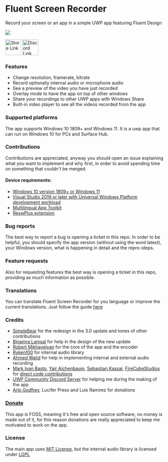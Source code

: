 # Fluent Screen Recorder

Record your screen or an app in a simple UWP app featuring Fluent Design

![](https://store-images.s-microsoft.com/image/apps.61622.13832332238879742.2743167f-c59d-4550-8bbf-1fc1170406ff.7bcf120c-ba1d-4316-b8a5-66e43bd8a2aa?h=2160)


<a href='https://www.microsoft.com/en-us/p/fluent-screen-recorder/9mwv79xlfqh7'><img src='https://developer.microsoft.com/en-us/store/badges/images/English_get-it-from-MS.png' alt='Store Link' height="50px"/></a> <a href='https://discord.gg/UZgbJP2'><img src='https://media.moddb.com/images/members/1/454/453186/profile/news-discord-join.jpg' alt='Discord Link' height="50px"/></a>

### Features

- Change resolution, framerate, bitrate
- Record optionally internal audio or microphone audio
- See a preview of the video you have just recorded
- Overlay mode to have the app on top of other windows
- Share your recordings to other UWP apps with Windows Share
- Built-in video player to see all the videos recorded from the app

### Supported platforms

The app supports Windows 10 1809+ and Windows 11. It is a uwp app that can run on Windows 10 for PCs and Surface Hub.

### Contributions

Contributions are appreciated, anyway you should open an issue explaining what you want to implement and why first, in order to avoid spending time on something that couldn't be merged.

#### Device requirements:
- [Windows 10 version 1809+ or Windows 11](http://windows.com)
- [Visual Studio 2019 or later with Universal Windows Platform development workload](https://visualstudio.microsoft.com/vs/features/universal-windows-platform/)
- [Multilingual App Toolkit](https://developer.microsoft.com/en-us/windows/downloads/multilingual-app-toolkit/)
- [ReswPlus extension](https://marketplace.visualstudio.com/items?itemName=rudyhuyn.ReswPlus)

### Bug reports

The best way to report a bug is opening a ticket in this repo. In order to be helpful, you should specify the app version (without using the word latest), your Windows version, what is happening in detail and the repro-steps.

### Feature requests

Also for requesting features the best way is opening a ticket in this repo, providing as much information as possible.

### Translations

You can translate Fluent Screen Recorder for you language or improve the current translations. Just follow the guide [here](https://github.com/MarcAnt01/Fluent-Screen-Recorder/blob/master/translations.md)

### Credits
- [SimpleBear](https://github.com/itsWindows11) for the redesign in the 3.0 update and tones of other contributions
- [Binamra Lamsal](https://github.com/binamralamsal) for help in the design of the new update
- [Robert Mikhayelyan](https://github.com/robmikh) for the core of the app and the encoder
- [Ryken100](https://github.com/Ryken100) for internal audio library
- [Ahmed Walid](https://github.com/ahmed605) for help in implementing internal and external audio recording
- [Mark Ivan Basto](https://github.com/MarkIvanDev), [Yair Aichenbaum](https://github.com/yaira2), [Sebastian Kassai](https://github.com/xezrunner), [FireCubeStudios](https://github.com/FireCubeStudios) for [direct code contributions](https://github.com/MarcAnt01/Fluent-Screen-Recorder/graphs/contributors)
- [UWP Community Discord Server](https://aka.ms/winui/discord) for helping me during the making of the app
- [Arlo Godfrey](https://github.com/Arlodotexe), Lucifer Press and Luis Ramirez for donations


### [Donate](https://paypal.me/FilippoFedeli)

This app is FOSS, meaning it's free and open source software, no money is made out of it, for this reason donations are really appreciated to keep me motivated to work on the app.


### License

The main app uses [MIT License](https://github.com/MarcAnt01/Fluent-Screen-Recorder/blob/master/LICENSE), but the internal audio library is licensed under [LGPL](https://github.com/MarcAnt01/Fluent-Screen-Recorder/blob/3.0/ScreenSenderComponent/LICENSE)
